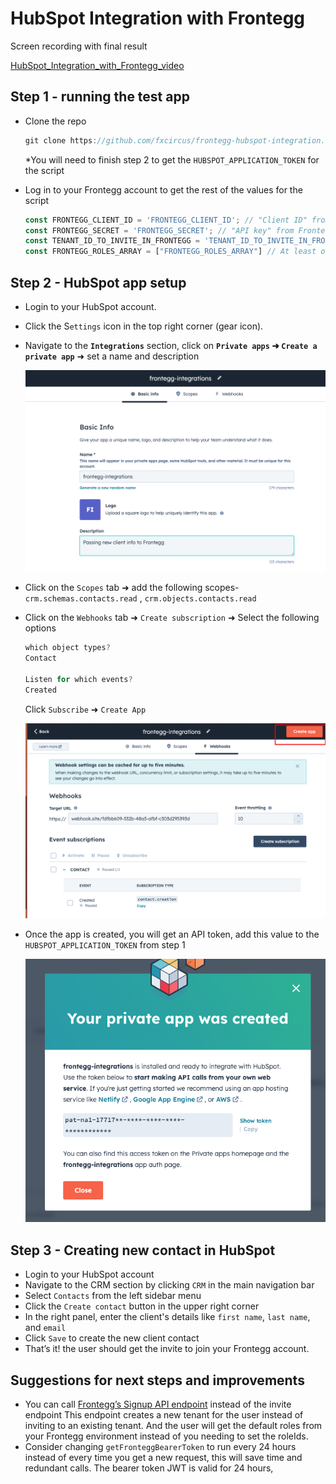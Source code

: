 # HubSpot Integration with Frontegg

Screen recording with final result

[HubSpot_Integration_with_Frontegg_video](images/HubSpot_Integration_with_Frontegg_video.qt)

## Step 1 - running the test app

- Clone the repo
    
    ```jsx
    git clone https://github.com/fxcircus/frontegg-hubspot-integration.git
    ```
    
    *You will need to finish step 2 to get the `HUBSPOT_APPLICATION_TOKEN` for the script
    
- Log in to your Frontegg account to get the rest of the values for the script
    
    ```jsx
    const FRONTEGG_CLIENT_ID = 'FRONTEGG_CLIENT_ID'; // "Client ID" from Frontegg Portal ➜ [ENVIRONMENT] ➜ Env Settings page
    const FRONTEGG_SECRET = 'FRONTEGG_SECRET'; // "API key" from Frontegg Portal ➜ [ENVIRONMENT] ➜ Env Settings page
    const TENANT_ID_TO_INVITE_IN_FRONTEGG = 'TENANT_ID_TO_INVITE_IN_FRONTEGG'; // The account to invite to in Frontegg
    const FRONTEGG_ROLES_ARRAY = ["FRONTEGG_ROLES_ARRAY"] // At least one roleId from Frontegg Portal ➜ [ENVIRONMENT] ➜ Entitlements ➜ Roles
    ```
    

## Step 2 - HubSpot app setup

- Login to your HubSpot account.
- Click the S`ettings` icon in the top right corner (gear icon).
- Navigate to the **`Integrations`** section, click on **`Private apps` ➜ `Create a private app`** ➜ set a name and description
    
    ![HubSpot Integration 1](images/HubSpot_Integration_1.png)
    
- Click on the `Scopes` tab ➜ add the following scopes-
  `crm.schemas.contacts.read` , `crm.objects.contacts.read`
- Click on the `Webhooks` tab ➜ `Create subscription` ➜ Select the following options
    
    ```jsx
    which object types?
    Contact
    
    Listen for which events?
    Created 
    ```
    
    Click `Subscribe` ➜ `Create App`
    
    ![HubSpot Integration 2](images/HubSpot_Integration_2.png)
    
- Once the app is created, you will get an API token, add this value to the `HUBSPOT_APPLICATION_TOKEN` from step 1
    
    ![HubSpot Integration 3](images/HubSpot_Integration_3.png)
    

## Step 3 - Creating new contact in HubSpot

- Login to your HubSpot account
- Navigate to the CRM section by clicking `CRM` in the main navigation bar
- Select `Contacts` from the left sidebar menu
- Click the `Create contact` button in the upper right corner
- In the right panel, enter the client's details like `first name`, `last name`, and `email`
- Click `Save` to create the new client contact
- That’s it! the user should get the invite to join your Frontegg account.

## Suggestions for next steps and improvements

- You can call [Frontegg’s Signup API endpoint](https://docs.frontegg.com/reference/userscontrollerv1_signupuser) instead of the invite endpoint
This endpoint creates a new tenant for the user instead of inviting to an existing tenant. And the user will get the default roles from your Frontegg environment instead of you needing to set the roleIds.
- Consider changing `getFronteggBearerToken` to run every 24 hours instead of every time you get a new request, this will save time and redundant calls. The bearer token JWT is valid for 24 hours,
